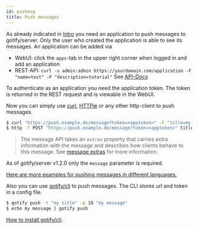 ```yaml
---
id: pushmsg
title: Push messages
---
```


As already indicated in [Intro](index.md) you need an application to push messages to gotify/server. Only the user who created the application is able to see its messages.
An application can be added via

- WebUI: click the `apps`-tab in the upper right corner when logged in and add an application
- REST-API: `curl -u admin:admin https://yourdomain.com/application -F "name=test" -F "description=tutorial"`
  See [API-Docs](https://gotify.github.io/api-docs/)

To authenticate as an application you need the application token.
The token is returned in the REST request and is viewable in the WebUI.

Now you can simply use [curl](https://curl.haxx.se/), [HTTPie](https://httpie.org/) or any other http-client to push messages.

```bash
$ curl "https://push.example.de/message?token=<apptoken>" -F "title=my title" -F "message=my message" -F "priority=5"
$ http -f POST "https://push.example.de/message?token=<apptoken>" title="my title" message="my message" priority="5"
```

> The message API takes an `extras` property that carries extra information with the message and describes how clients behave to this message.
> See [message extras](msgextras.md) for more information.

As of gotify/server v1.2.0 only the `message` parameter is required.

[Here are more examples for pushing messages in different languages.](more-pushmsg.md)

Also you can use [gotify/cli](https://github.com/gotify/cli) to push messages.
The CLI stores url and token in a config file.

```bash
$ gotify push -t "my title" -p 10 "my message"
$ echo my message | gotify push
```

[How to install gotify/cli](https://github.com/gotify/cli).
